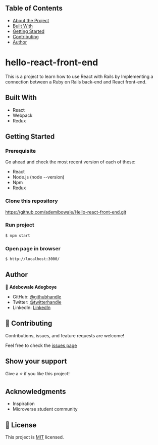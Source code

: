 ## Table of Contents

* [About the Project](#hello-react-front-end)
* [Built With](#built-with)
* [Getting Started](#getting-started)
* [Contributing](#🤝-contributing)
* [Author](#author)


#  hello-react-front-end
This is a project to learn how to use React with Rails by Implementing a connection between a Ruby on Rails back-end and React front-end.

## Built With
- React
- Webpack
- Redux

## Getting Started

### Prerequisite
Go ahead and check the most recent version of each of these:
- React
- Node.js (node --version)
- Npm
- Redux

### Clone this repository
https://github.com/ademibowale/Hello-react-front-end.git

### Run project

```bash
$ npm start

```

### Open page in browser

```bash
$ http://localhost:3000/
```

## Author

👤 **Adebowale Adegboye**

- GitHub: [@githubhandle](https://github.com/ademibowale)
- Twitter: [@twitterhandle](https://twitter.com/Ademibowale1)
- LinkedIn: [LinkedIn](https://www.linkedin.com/in/adebowale-adegboye-143568221/)

## 🤝 Contributing

Contributions, issues, and feature requests are welcome!

Feel free to check the [issues page](https://github.com/ademibowale/Hello-react-front-end/issues)

## Show your support

Give a ⭐️ if you like this project!

## Acknowledgments

- Inspiration
- Microverse student community

## 📝 License

This project is [MIT](C:\Users\Administrator\Desktop\hello-react-frontend\LICENSE) licensed.
